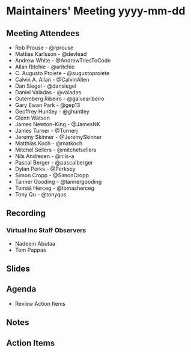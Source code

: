 # Maintainers' Meeting yyyy-mm-dd

## Meeting Attendees

- Rob Prouse - @rprouse
- Mattias Karlsson - @devlead
- Andrew White - @AndrewTriesToCode
- Allan Ritchie - @aritchie
- C. Augusto Proiete - @augustoproiete
- Calvin A. Allan - @CalvinAllen
- Dan Siegel - @dansiegel
- Daniel Valadas - @valadas 
- Gutemberg Ribeiro - @galvesribeiro
- Gary Ewan Park - @gep13
- Geoffrey Huntley - @ghuntley
- Glenn Watson
- James Newton-King - @JamesNK
- James Turner - @Turnerj
- Jeremy Skinner - @JeremySkinner
- Matthias Koch - @matkoch
- Mitchel Sellers - @mitchelsellers 
- Nils Andresen - @nils-a
- Pascal Berger - @pascalberger
- Dylan Perks - @Perksey
- Simon Cropp - @SimonCropp
- Tanner Gooding - @tannergooding
- Tomáš Herceg - @tomasherceg
- Tony Qu - @tonyqus

## Recording

### Virtual Inc Staff Observers

- Nadeem Abutaa
- Tom Pappas

## Slides

## Agenda

- Review Action Items

## Notes

## Action Items
